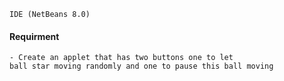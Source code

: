 ```
IDE (NetBeans 8.0)
```
#### Requirment
```
- Create an applet that has two buttons one to let
ball star moving randomly and one to pause this ball moving
```